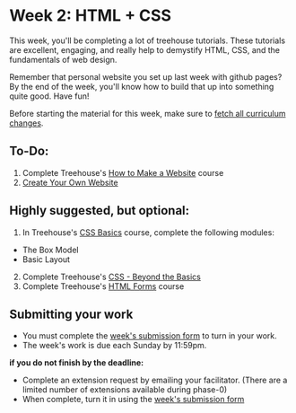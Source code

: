 # Week 2: HTML + CSS

This week, you'll be completing a lot of treehouse tutorials. These tutorials are excellent, engaging, and really help to demystify HTML, CSS, and the fundamentals of web design. 

Remember that personal website you set up last week with github pages? By the end of the week, you'll know how to build that up into something quite good. Have fun!

Before starting the material for this week, make sure to [fetch all curriculum changes](https://github.com/dev-academy-phase0/phase-0-handbook/blob/master/fetching-changes.md). 

## To-Do:

1. Complete Treehouse's [How to Make a Website](http://teamtreehouse.com/library/how-to-make-a-website) course
2. [Create Your Own Website](./create_your_own_website)

## Highly suggested, but optional: 

1. In Treehouse's [CSS Basics](http://teamtreehouse.com/library/css-basics) course, complete the following modules:
  - The Box Model
  - Basic Layout
2. Complete Treehouse's [CSS - Beyond the Basics](http://teamtreehouse.com/library/css-beyond-the-basics)
3. Complete Treehouse's [HTML Forms](http://teamtreehouse.com/library/html-forms) course

## Submitting your work

- You must complete the [week's submission form](http://goo.gl/forms/VZsU0WKZ6u) to turn in your work.
- The week's work is due each Sunday by 11:59pm.  

**if you do not finish by the deadline:**

- Complete an extension request by emailing your facilitator. (There are a limited number of extensions available during phase-0)
- When complete, turn it in using the [week's submission form](http://goo.gl/forms/VZsU0WKZ6u)

